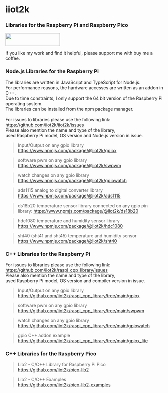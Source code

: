 # iiot2k

### Libraries for the Raspberry Pi and Raspberry Pico

<a href="https://www.buymeacoffee.com/iiot2ka" target="_blank"><img src="https://cdn.buymeacoffee.com/buttons/default-blue.png" height="41" width="174"></a><br>

If you like my work and find it helpful, please support me with buy me a coffee.

### Node.js Libraries for the Raspberry Pi
The libraries are written in JavaScript and TypeScript for Node.js.<br>
For performance reasons, the hardware accesses are written as an addon in C++.<br>
Due to time constraints, I only support the 64 bit version of the Raspberry Pi operating system.<br>
The libraries can be installed from the npm package manager.<br>
<br>
For issues to libraries please use the following link:<br>
https://github.com/iiot2k/iiot2k/issues<br>
Please also mention the name and type of the library,<br>
used Raspberry Pi model, OS version and Node.js version in issue.<br>

>Input/Output on any gpio library<br>
https://www.npmjs.com/package/@iiot2k/gpiox<br>

>software pwm on any gpio library<br>
https://www.npmjs.com/package/@iiot2k/swpwm

>watch changes on any gpio library<br>
https://www.npmjs.com/package/@iiot2k/gpiowatch

>ads1115 analog to digital converter library<br>
https://www.npmjs.com/package/@iiot2k/ads1115

>ds18b20 temperature sensor library connected on any gpio pin
library: https://www.npmjs.com/package/@iiot2k/ds18b20<br>

>hdc1080 temperature and humidity sensor library<br>
https://www.npmjs.com/package/@iiot2k/hdc1080<br>

>sht40 (sht41 and sht45) temperature and humidity sensor<br>
https://www.npmjs.com/package/@iiot2k/sht40<br>

### C++ Libraries for the Raspberry Pi

For issues to libraries please use the following link:<br>
https://github.com/iiot2k/raspi_cpp_library/issues<br>
Please also mention the name and type of the library,<br>
used Raspberry Pi model, OS version and compiler version in issue.<br>

>Input/Output on any gpio library<br>
https://github.com/iiot2k/raspi_cpp_library/tree/main/gpiox<br>

>software pwm on any gpio library<br>
https://github.com/iiot2k/raspi_cpp_library/tree/main/swpwm<br>

>watch changes on any gpio library<br>
https://github.com/iiot2k/raspi_cpp_library/tree/main/gpiowatch<br>

>gpio C++ addon example<br>
https://github.com/iiot2k/raspi_cpp_library/tree/main/gpiox_lite<br>

### C++ Libraries for the Raspberry Pico

>Lib2 - C/C++ Library for Raspberry Pi Pico<br>
https://github.com/iiot2k/pico-lib2<br>

>Lib2 - C/C++ Examples<br>
https://github.com/iiot2k/pico-lib2-examples<br>

